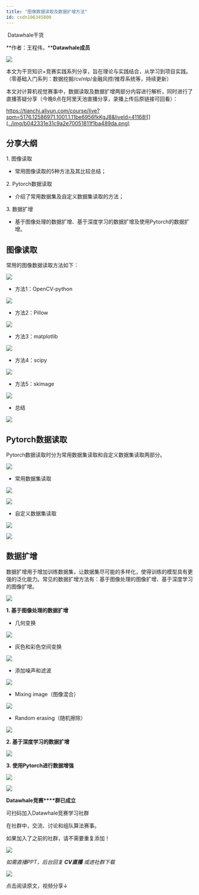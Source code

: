 ```yaml
---
title: "图像数据读取及数据扩增方法"
id: csdn106345800
---
```


 Datawhale干货 

**作者：王程伟，****Datawhale成员**

![](../img/e8d91e5592a9b6bede26b493612350d7.png)

本文为干货知识+竞赛实践系列分享，旨在理论与实践结合，从学习到项目实践。（零基础入门系列：数据挖掘/cv/nlp/金融风控/推荐系统等，持续更新）

本文对计算机视觉赛事中，数据读取及数据扩增两部分内容进行解析，同时进行了直播答疑分享（今晚8点在阿里天池直播分享，录播上传后原链接可回看）：

https://tianchi.aliyun.com/course/live?spm=5176.12586971.1001.1.11be6956fkKgJ8&liveId=41168![](../img/b042331e31c9a2e70051811f1ba489da.png)

## 分享大纲

1\. 图像读取

*   常用图像读取的5种方法及其比较总结；

2\. Pytorch数据读取

*   介绍了常用数据集及自定义数据集读取的方法；

3\. 数据扩增

*   基于图像处理的数据扩增、基于深度学习的数据扩增及使用Pytorch的数据扩增。

## 图像读取

常用的图像数据读取方法如下：

![](../img/1dc9284dbfa5355b664221c6b40dec0d.png)

*   方法1：OpenCV-python

![](../img/92110cecb2f0c4e8d77b49c0606ed10f.png)

*   方法2：Pillow

![](../img/4b18fcfab372acda434664547c188adc.png)

*   方法3：matplotlib

![](../img/ef5ffa961948f4831990889cf1996c09.png)

*   方法4：scipy

![](../img/5b89acc3186ad68d591c1705930a2d7a.png)

*   方法5：skimage

![](../img/3224cbf9b02d55707ac5000460bed85a.png)

*   总结

![](../img/2f44ea4a1c6950507fdb7ad8e7307ca8.png)

## Pytorch数据读取

Pytorch数据读取时分为常用数据集读取和自定义数据集读取两部分。

![](../img/26e7a0ffb065957aa8f0c6ed1de046d7.png)

*   常用数据集读取

![](../img/513967bbc5094975626988d37a6583ac.png)

![](../img/163ce40ed002afdb1d1dc965efcc99b2.png)

*   自定义数据集读取

![](../img/27f34aaab3d77cda113cddf830996998.png)

![](../img/57e528e07229d466dc2a3d3c6e3b6536.png)

## 数据扩增

数据扩增用于增加训练数据集，让数据集尽可能的多样化，使得训练的模型具有更强的泛化能力。常见的数据扩增方法有：基于图像处理的图像扩增、基于深度学习的图像扩增。

![](../img/a4156eb5e91d8f3df055f357026a08c6.png)

**1\. 基于图像处理的数据扩增**

*   几何变换

![](../img/51f70d11a272fdd259864bd09e87cd56.png)

*   灰色和彩色空间变换

![](../img/a2821a8904d964147a3aa8fc29c781b5.png)

*   添加噪声和滤波

![](../img/6575e620f0060c9905ae88185aae9900.png)

*   Mixing image（图像混合）

![](../img/98c75b2739b9f71ac9b9998f61c8b960.png)

*   Random erasing（随机擦除）

![](../img/f791f2796cc4753995e83a5e1f59b116.png)

**2\. 基于深度学习的数据扩增**

![](../img/c102e3804378d3322de03bb5efeac933.png)

**3. 使用Pytorch进行数据增强**

![](../img/34b11d4e65aaae15fb4695a1a329d927.png)

![](../img/3c8b61e203d1fa83b365a1a9796ee6b9.png)

**Datawhale竞赛****群已成立**

可扫码加入Datawhale竞赛学习社群

在社群中，交流、讨论和组队算法赛事。

如果加入了之前的社群，请不需要重复添加！

![](../img/50b85d4f8d12e18d5ee25a2fa7605622.png)

*如需直播PPT，后台回复 **CV直播** 或进社群下载*

![](../img/ac1260bd6d55ebcd4401293b8b1ef5ff.png)

点击阅读原文，视频分享↓